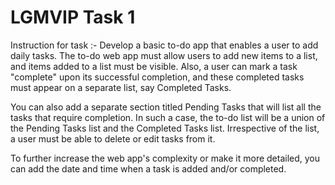 # LGMVIP Task 1


Instruction for task :-
Develop a basic to-do app that enables a user to add daily tasks. The to-do web app must allow users to add new items to a list, and items added to a list must be visible. Also, a user can mark a task "complete" upon its successful completion, and these completed tasks must appear on a separate list, say Completed Tasks.

You can also add a separate section titled Pending Tasks that will list all the tasks that require completion. In such a case, the to-do list will be a union of the Pending Tasks list and the Completed Tasks list. Irrespective of the list, a user must be able to delete or edit tasks from it.

To further increase the web app's complexity or make it more detailed, you can add the date and time when a task is added and/or completed. 
